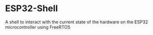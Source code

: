# ESP32-Shell
A shell to interact with the current state of the hardware on the ESP32 microcontroller using FreeRTOS
